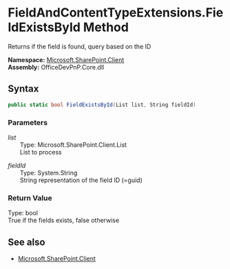 # FieldAndContentTypeExtensions.FieldExistsById Method  
Returns if the field is found, query based on the ID  

**Namespace:** [Microsoft.SharePoint.Client](Microsoft.SharePoint.Client.md)  
**Assembly:** OfficeDevPnP.Core.dll  
## Syntax
```C#
public static bool FieldExistsById(List list, String fieldId)
```
### Parameters
*list*  
&emsp;&emsp;Type: Microsoft.SharePoint.Client.List  
&emsp;&emsp;List to process  

*fieldId*  
&emsp;&emsp;Type: System.String  
&emsp;&emsp;String representation of the field ID (=guid)  

### Return Value
Type: bool  
True if the fields exists, false otherwise

## See also
- [Microsoft.SharePoint.Client](Microsoft.SharePoint.Client.md)
